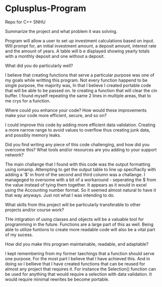 # Cplusplus-Program
Repo for C++ SNHU


Summarize the project and what problem it was solving.

Program will allow a user to set up investment calculations based on input. WIll prompt for, an initial investment amount, a deposit amount, interest rate and the amount of years. A table will b e displayed showing yearly totals with a monthly deposit and one without a deposit. 


What did you do particularly well?

I believe that creating functions that serve a particular purpose was one of my goals while writting this program. Not every function happend  to be single purpose, the majority was, In that I believe I created portable code that will be able to be passed on. Ie creating a function that will clear the cin buffer. I found myself repeating the same 2 lines in multiple areas, that to me crys for a function.  


Where could you enhance your code? How would these improvements make your code more efficient, secure, and so on?

I could improve this code by adding more efficient data validation. Creating a more narrow range to avoid values to overflow thus creating 
junk data, and possibly memory leaks. 


Did you find writing any piece of this code challenging, and how did you overcome this? What tools and/or resources are you adding to your support network?

The main challange that I found with this code was the output formatting using iomanip. Attempting to get the output table to line up
specifiaclly with adding a '$' in front of the second and third column was a challange. I manageged to oversome with a bit of a workaround  - seperating the $ from the value instead of tying them together. It appears as it would in excel using the Accounting number format. So it seemed almost natural to have it that way anyways. Just not what I was intending to do. 


What skills from this project will be particularly transferable to other projects and/or course work?

THe intigration of using classes and objects will be a valuable tool for programming in the future. Functions are a large part of this as well. Being able to utilize funtions to create more readable code will also be a vital part of my sucess. 


How did you make this program maintainable, readable, and adaptable?

I kept remembering from my former taechings that a function should serve one purpose. For the most part I believe that I have achieved this. And in doing so I bellieve that I have created functions that can be reused for almost any project that requires it. For instance the Selection() function can be used for anything that would require a selection with data validation. It would require minimal rewrites be become portable. 
